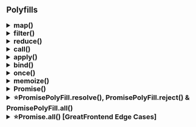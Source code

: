 ## Polyfills

<details >
 <summary style="font-size: large; font-weight: bold">map()</summary>

```js
// arr.map((num, i, arr) => {})
Array.prototype.myMap = function(cb) {
    let temp = [];
    
    for(let i = 0; i < this.length; i++){
        temp.push(cb(this[i], i, this));
    }
    
    return temp;
}
```

Inside the loop, we call the callback function with three arguments:
- `this[i]`: The current element of the array.
- `i`: The index of the current element.
- `this`: The original array (useful for methods that need context).

Usage
```js
const nums = [1,2,3,4];

const multiplyThree = nums.myMap((num, i, arr) => {
    return num * 3;
})

console.log(multiplyThree);
```


In TypeScript

```ts
Array.prototype.map<T, U>(callback: (value: T, index: number, array: T[]) => U): U[] {
    const newArray: U[] = [];
    for (let i = 0; i < this.length; i++) {
      newArray.push(callback(this[i], i, this));
    }
    return newArray;
  }
```
</details>

<details >
 <summary style="font-size: large; font-weight: bold">filter()</summary>

```js
Array.prototype.myFilter = function(cb) {
    let temp = [];
    for(let i = 0; i < this.length; i++){
        if(cb(this[i], i, this)){
            temp.push(this[i]);
        }
    }
    
    return temp;
}
```
</details>

<details >
 <summary style="font-size: large; font-weight: bold">reduce()</summary>

```js
// arr.reduce((accumulator, curr, i, arr) => {}, initialValue)
Array.prototype.myReduce = function(cb, initialValue){
    var accumulator = initialValue;
    
    for(let i = 0; i < this.length; i++){
        //checking accumulator first is important because
        //if we don't have initialValue, accumulator will be undefined
        accumulator = accumulator ? cb(accumulator, this[i], i, this) : this[i];
    }
    
    return accumulator;
}
```
</details>

<details >
 <summary style="font-size: large; font-weight: bold">call()</summary>

```js
Function.prototype.myCall = function (context = {}, ...args){
    if(typeof this !== 'function'){
        throw new TypeError('Its not callable');
    }
    
    context.fn = this;
    context.fn(...args);
}
```


In the given code, `this` refers to the function on which `myCall` is being invoked. This is because `myCall` is added to the `Function.prototype`, meaning it becomes a method that can be called on any function.

### Example Usage:

Suppose you have a function `greet`:

```javascript
function greet(message) {
    console.log(`${message}, ${this.name}`);
}
```

You can use `myCall` to call `greet` with a specific context:

```javascript
const person = { name: 'Alice' };

greet.myCall(person, 'Hello');  // Output: "Hello, Alice"
```

In this example:
- `this` inside `myCall` refers to the `greet` function.
- `context` is the `person` object `{ name: 'Alice' }`.
- `context.fn = this` assigns the `greet` function to `context.fn`.
- `context.fn(...args)` calls the `greet` function with `person` as the context and `'Hello'` as the argument.
We can use same logic like GF function called by BF, hence `this` will point to BF object
</details>

<details >
 <summary style="font-size: large; font-weight: bold">apply()</summary>

```js
Function.prototype.myApply = function (context = {}, args=[]){
    if(typeof this !== 'function'){
        throw new TypeError('Its not callable');
    }
    
    if(!Array.isArray(args)){
        throw new TypeError('Its not an array');
    }
    
    context.fn = this;
    context.fn(...args);
}
```
</details>

<details >
 <summary style="font-size: large; font-weight: bold">bind()</summary>

```js
Function.prototype.myBind = function(context = {}, ...args){
    if(typeof this !== 'function'){
        throw new TypeError(this + 'cannot be bound as its not callable');
    }
    
    context.fn = this;
    return function(...newArgs){
        return context.fn(...args, ...newArgs);
    }
}
```

Check `once()` function explanation and try to execute above in browser with below
break point to understand this better
![img_8.png](img_8.png)
</details>

<details >
 <summary style="font-size: large; font-weight: bold">once()</summary>

```js
function once(func, context){
    let ran;
    
    return function() {
        if(func) {
            ran = func.apply(context || this, arguments);
            func = null;
        }
        
        return ran;
    };
}
```

Usage
```js
const hello = once((a,b) => console.log("hello", a, b));

hello(1,2);
hello(2,3);
```

<details >
 <summary style="font-size: small; font-weight: bold">My Explanation</summary>

I have added different break-points and they will stop the code
when we hit them.

1. Memory Creation Phase👇🏻
<br>
We have `hello` stored with value `<value unavailable>` and `once`
is stored with its code
![img_1.png](img_1.png)

2. Code Execution Phase, we start with line 15 straight. Push the `once` in `Call Stack`
After line 15 execute we hit line 3 break-point and below are values we have
![img_2.png](img_2.png)

3. Next we hit line-17, before this line execution we have 
`hello` function under the script with closure.
Call stack have Global execution context right now
![img_3.png](img_3.png)

4. Next when line-17 start executing we first hit line-7 breakpoint, since we are trying to 
execute returned anonymous function by `once` function.
Call stack hold this anonymous function 
![img_4.png](img_4.png)

6. Once line-7 execute we move to next break-point line-11. Now our `closure` `func` becomes `null`
![img_5.png](img_5.png)

7. Next we hit line-11 again, as `closure` `func` was set to `null` previously hence we didn't 
go into the if condition. We can also confirm the func value from below screenshot
![img_6.png](img_6.png)

8. finally everything clear up from Call stack and memory
![img_7.png](img_7.png)
</details>

<details >
 <summary style="font-size: small; font-weight: bold">Gemini's Explanation</summary>

I'd be glad to explain the code line by line, including closure creation and state changes:

**Line 1:**

```javascript
function once(func, context) {
```

- **Function declaration:** This line declares a function named `once`.
- **Parameters:** The function takes two parameters:
    - `func`: This is expected to be a function that will be executed only once.
    - `context` (optional): This is an optional parameter that specifies the context (`this` value) in which `func` should be called. If not provided, `this` will refer to the function where `once` is called.

**Line 2:**

```javascript
let ran;
```

- **Variable declaration:** A variable named `ran` is declared inside the `once` function with `let`. This variable will be used to store the return value of `func` if it has been executed. It is initially set to `undefined`.

**Line 3:**

```javascript
return function() {
```

- **Function return:** The `once` function returns another function (an inner function). This creates a closure.

**State after line 3:**

- At this point, the `once` function has not been executed yet. The `ran` variable is still `undefined`.

**Inner function (closure):**

The inner function returned by `once` is where the closure magic happens. It has access to the variables declared within the `once` function's scope (including `ran` and the arguments passed to `once`). This creates a closure because the inner function "remembers" the state of its outer function even when the outer function has finished executing.

**Lines 4-7 (inside the inner function):**

```javascript
if (func) {
  ran = func.apply(context || this, arguments);
  func = null;
}
return ran;
};
```

- **Conditional check:** This checks if `func` is still a function (not null). This ensures that `func` is executed only once.
- **Execution (if `func` is not null):**
    - `ran = func.apply(context || this, arguments);`: If `func` is not null, it's executed using `apply`. This allows you to specify the `context` (`this` value) and arguments for the function call.
        - `context || this`: If `context` is provided, it's used as the context for `func`. Otherwise, `this` refers to the object where the inner function is called.
        - `arguments`: The arguments passed to the inner function are used as arguments for `func`.
    - `func = null;`: After `func` is executed, it's set to `null` to prevent further execution.
- **Return:** The inner function returns the value stored in `ran` (the result of `func` if it was executed, or `undefined` otherwise).

**State after executing the inner function for the first time (hello(1, 2)):**

- `func` is now set to `null` inside the closure.
- `ran` holds the return value of `console.log("hello", 1, 2)`.

**State after executing the inner function for the second time (hello(2, 3)):**

- Since `func` is already `null`, the `if` condition fails, and `func` is not executed again.
- The inner function simply returns the previously stored value in `ran` (which remains the result of the first call).

**Output:**

The code will print "hello 1 2" only once, even though `hello` is called twice. This demonstrates how the closure ensures that `func` is executed at most once.
</details>
</details>

<details >
 <summary style="font-size: large; font-weight: bold">memoize()</summary>

```js
function myMemoize(fn, context){
    const res = {};
    
    return function (...args){
       var argsCache = JSON.stringify(args);
       if(!res[argsCache]){
           res[argsCache] = fn.call(context || this, ...args);
       }
       return res[argsCache];
    }
}
```

Usage
```js
const clumsyProduct = (num1, num2) => {
    for(let i = 1; i <= 10000000; i++){}
    
    return num1 * num2;
}

const memoizedClumzyProduct = myMemioze(clumsyProduct);

console.log(memoizedClumzyProduct(2, 3));
console.log(memoizedClumzyProduct(2, 3));
```
</details>

<details >
 <summary style="font-size: large; font-weight: bold">Promise()</summary>

<details >
 <summary style="font-size: small; font-weight: bold">Stage-1</summary>

- Basic structure
- Asynchronous `.then()` execution


```js
// Create a Constructor Function
function PromisePolyFill(executor){
    let onResolve, onReject;

    function resolve(value){
        onResolve(value);
    }

    function reject(value){
        onReject(value);
    }

    this.then = function(callback){
        onResolve = callback;
        return this;
    }

    this.catch = function(callback){
        onReject = callback;
        return this;
    }

    executor(resolve, reject);
}


const examplePromise = new PromisePolyFill((res, rej) => {
    setTimeout(() => {
        res(2);
    }, 1000);
})

examplePromise.then((res) => {
    console.log("res : ", res)
}).catch((error) => {
    console.log("error : ", error)
});

```

- Try to run this in browser with break points you will get error for synchronous execution, as 
no `onResolve` function is defined when we try to execute the `.then()`

- Synchronous execution
![img_9.png](img_9.png)

- Asynchronous execution
![img_10.png](img_10.png)
</details>

<details >
 <summary style="font-size: small; font-weight: bold">Stage-2</summary>

- Synchronous `.then()` execution

```js
// Create a Constructor Function
function PromisePolyFill(executor){
    let onResolve,
        onReject,
        isFullfilled = false,
        isCalled,
        value;

    function resolve(val){
        isFullfilled = true;
        value = val;

        if(typeof onResolve === 'function'){
            onResolve(val);
            isCalled = true;
        }
    }

    function reject(val){
        onReject(val);
    }

    this.then = function(callback){
        onResolve = callback;

        if(isFullfilled && !isCalled){
            onResolve(value);
            isCalled = true;
        }
        return this;
    }

    this.catch = function(callback){
        onReject = callback;
        return this;
    }

    executor(resolve, reject);
}


const examplePromise = new PromisePolyFill((res, rej) => {
    // setTimeout(() => {
    res(2);

    // }, 1000);
})

examplePromise.then((res) => {
    console.log("res : ", res)
}).catch((error) => {
    console.log("error : ", error)
});
```
</details>


<details >
 <summary style="font-size: small; font-weight: bold">Stage-3</summary>

- Similarly do it for `reject` part

```js
// Create a Constructor Function
function PromisePolyFill(executor){
    let onResolve,
        onReject,
        isFullfilled = false,
        isRejected = false,
        isCalled,
        value;

    function resolve(val){
        isFullfilled = true;
        value = val;

        if(typeof onResolve === 'function'){
            onResolve(val);
            isCalled = true;
        }
    }

    function reject(val){
        isRejected = true;
        value = val;

        if(typeof onReject === 'function'){
            onReject(val);
            isCalled = true;
        }
    }

    this.then = function(callback){
        onResolve = callback;

        if(isFullfilled && !isCalled){
            onResolve(value);
            isCalled = true;
        }
        return this;
    }

    this.catch = function(callback){
        onReject = callback;

        if(isRejected && !isCalled){
            onReject(value);
            isCalled = true;
        }
        return this;
    }

    //Error Handling through `try` `catch` block for executor
    try{
        executor(resolve, reject);
    }
    catch(error){
        reject(error);
    }
}


const examplePromise = new PromisePolyFill((res, rej) => {
    // setTimeout(() => {
    rej(2);
    // }, 1000);
})

examplePromise.then((res) => {
    console.log("res : ", res)
}).catch((error) => {
    console.log("error : ", error)
});

```
</details>

Referred Video: https://youtu.be/Th3rZjfKKhI?si=q4-ACTNygFJqkEb7&t=1576
<br>
Referred Article: https://dev.to/vijayprwyd/polyfill-for-promises-1f0e
</details>





<details >
 <summary style="font-size: large; font-weight: bold">⭐PromisePolyFill.resolve(), PromisePolyFill.reject() & PromisePolyFill.all()</summary>

This is an important interview question, `promise` polyfill can be skipped but
this needs to be covered. 

Here we can use our own `promise` polyfill or use inbuilt `Promise` to write
polyfill for the above functions 

`Promise.allPolyfill` like this, but it will have same implementation

```js
PromisePolyFill.resolve = (val) =>
  new PromisePolyFill(function executor(resolve, _reject) {
    resolve(val);
  });

PromisePolyFill.reject = (reason) =>
  new PromisePolyFill(function executor(resolve, reject) {
    reject(reason);
  });
```


```js
PromisePolyFill.all = (promises) => {
  let fulfilledPromises = [],
    result = [];

  function executor(resolve, reject) {
    promises.forEach((promise, index) =>
      promise
        .then((val) => {

          fulfilledPromises.push(true);
          result[index] = val;

          if (fulfilledPromises.length === promises.length) {
            return resolve(result);
          }
        })
        .catch((error) => {
          return reject(error);
        })
    );
  }
  return new PromisePolyFill(executor);
};

```

Here again we create our own executor function, and return back our promise object which would take in this executor.
Our executor function would work as below :

- We maintain an array named fulfilledPromises and push values to it whenever any promise is resolved.
- If all promises are resolved ( fulfilledPromises.length === promises.length ) we invoke resolve .
- If any promise is rejected we invoke the reject

</details>



<details >
 <summary style="font-size: large; font-weight: bold">⭐Promise.all() [GreatFrontend Edge Cases]</summary>

Same like above, only using inbuilt `Promise` and covering some edge cases which above 
solution fails to resolve

https://www.greatfrontend.com/questions/javascript/promise-all?list=one-week

![img_11.png](img_11.png)

Solution:1 
```js
/**
 * @param {Array} iterable
 * @return {Promise<Array>}
 */
export default function promiseAll(iterable) {
    let unresolvedCount = iterable.length;
    let res = [];

    if(unresolvedCount === 0){
        return Promise.resolve([]);
    }

    const promise = new Promise((resolve, reject) => {

        iterable.forEach((p, index) => {
            
            p.then((data) => {
                res[index] = data;
                unresolvedCount--;

                if(unresolvedCount === 0){
                    resolve(res);
                    return;
                }
            })
            .catch((error) => {
                reject(error);
                return;
            })
            
        })

    })

    return promise;

}
```
This will fail if `iterable` array don't have `Promise`, but some are just plain value like 4, "dd" etc

Solution-2
```js
/**
 * @param {Array} iterable
 * @return {Promise<Array>}
 */
export default function promiseAll(iterable) {
  let unresolvedCount = iterable.length;
  let res = [];

  if(unresolvedCount === 0){
    return Promise.resolve([]);
  }

  const promise = new Promise((resolve, reject) => {

      iterable.forEach((p, index) => {
        if(!(p instanceof Promise)){
          unresolvedCount--;
          res[index] = p;

          if(unresolvedCount === 0){
            resolve(res);
            return;
          }
        }
        else{
          p.then((data) => {
          res[index] = data;
          unresolvedCount--;

          if(unresolvedCount === 0){
            resolve(res);
            return;
          }
        })
        .catch((error) => {
          reject(error);
          return;
        })
        }
      })
      
  })

  return promise;

}
```

Here we check whether given element in an array is `Promise` or not

Solution-3:(Much Better and Clean Solution)

```js
/**
 * @param {Array} iterable
 * @return {Promise<Array>}
 */
export default function promiseAll(iterable) {
  return new Promise((resolve, reject) => {
    let result = new Array(iterable.length);
    let unresolvedCount = iterable.length;

    if(unresolvedCount === 0){
      resolve(result);
      return;
    }

    iterable.forEach((p, index) => {
      Promise.resolve(p).then((data) => {
        result[index] = data;
        unresolvedCount--;

        if(unresolvedCount === 0){
          resolve(result);
          return;
        }
      }, (error) => {
        reject(error);
        return;
      })
    })
  })
}
```
</details>

